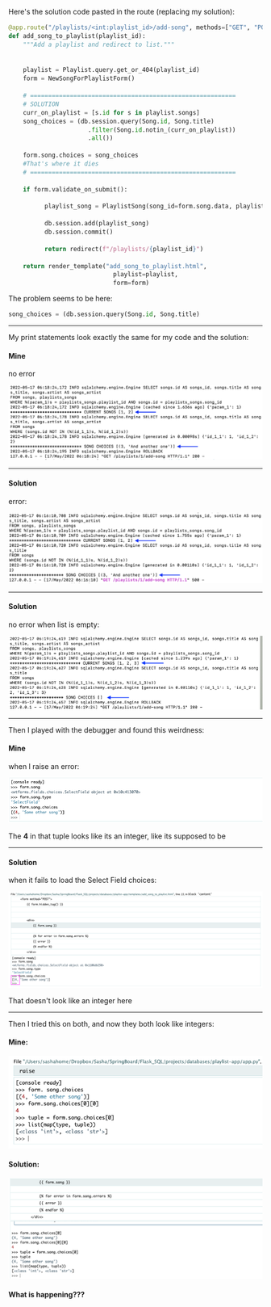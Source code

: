 Here's the solution code pasted in the route (replacing my solution):

```python
@app.route("/playlists/<int:playlist_id>/add-song", methods=["GET", "POST"])
def add_song_to_playlist(playlist_id):
    """Add a playlist and redirect to list."""


    playlist = Playlist.query.get_or_404(playlist_id)
    form = NewSongForPlaylistForm()

    # =========================================================
    # SOLUTION
    curr_on_playlist = [s.id for s in playlist.songs]
    song_choices = (db.session.query(Song.id, Song.title)
                      .filter(Song.id.notin_(curr_on_playlist))
                      .all())

    form.song.choices = song_choices
    #That's where it dies
    # =========================================================

    if form.validate_on_submit():

          playlist_song = PlaylistSong(song_id=form.song.data, playlist_id=playlist_id)

          db.session.add(playlist_song)
          db.session.commit()

          return redirect(f"/playlists/{playlist_id}")

    return render_template("add_song_to_playlist.html",
                             playlist=playlist,
                             form=form)
```



The problem seems to be here:

```python
song_choices = (db.session.query(Song.id, Song.title)
```

------

My print statements look exactly the same for my code and the solution:

#### **Mine** 

no error

![](screencaptures/same_result-no-error.png)

------

#### **Solution** 

error:

![](screencaptures/same_result-error.png)

------

#### **Solution** 

no error when list is empty:

![](screencaptures/no_error-empty_list.png)

------

Then I played with the debugger and found this weirdness:

#### **Mine** 

when I raise an error:

![](screencaptures/debugger_no-error.png)

The **4** in that tuple looks like its an integer, like its supposed to be

------

#### **Solution** 

when it fails to load the Select Field choices:

![](screencaptures/debugger_error.png)

That doesn't look like an integer here 

------

Then I tried this on both, and now they both look like integers:

#### **Mine**:

![](screencaptures/another_debugger_no-error.png)

#### **Solution**:

![](screencaptures/another_debugger_error.png)



#### **What is happening???**

